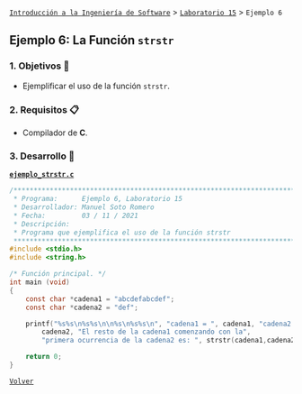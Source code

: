 [`Introducción a la Ingeniería de Software`](../../README.md) > [`Laboratorio 15`](../README.md) > `Ejemplo 6`

## Ejemplo 6: La Función `strstr`

### 1. Objetivos :dart:

- Ejemplificar el uso de la función `strstr`.

### 2. Requisitos :clipboard:

- Compilador de __C__.

### 3. Desarrollo :rocket:

**[`ejemplo_strstr.c`](codigos/ejemplo_strstr.c)**

```c
/*******************************************************************************
 * Programa:      Ejemplo 6, Laboratorio 15                                    *
 * Desarrollador: Manuel Soto Romero                                           *
 * Fecha:         03 / 11 / 2021                                               *
 * Descripción:                                                                *
 * Programa que ejemplifica el uso de la función strstr                        *
 ******************************************************************************/
#include <stdio.h>
#include <string.h>

/* Función principal. */
int main (void)
{
    const char *cadena1 = "abcdefabcdef";
    const char *cadena2 = "def";

    printf("%s%s\n%s%s\n\n%s\n%s%s\n", "cadena1 = ", cadena1, "cadena2 = ",
        cadena2, "El resto de la cadena1 comenzando con la",
        "primera ocurrencia de la cadena2 es: ", strstr(cadena1,cadena2));

    return 0;
}
```

   
[`Volver`](../README.md)
